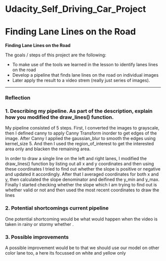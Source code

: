 # Udacity_Self_Driving_Car_Project

# **Finding Lane Lines on the Road** 

**Finding Lane Lines on the Road**

The goals / steps of this project are the following:
* To make use of the tools we learned in the lesson to identify lanes lines on the road
* Develop a pipeline that finds lane lines on the road on individual images
* Later apply the result to a video strem (really just series of images).


[//]: # (Image References)

[image1]: ./examples/grayscale.jpg "Grayscale"

---

### Reflection

### 1. Describing my pipeline. As part of the description, explain how you modified the draw_lines() function.

My pipeline consisted of 5 steps. First, I converted the images to grayscale, then I defined canny to apply Canny Transform 
inorder to get edges of the image. After Canny I applied the gaussian_blur to smooth the edges using kernel_size 5.
And then I used the region_of_interest to get the interested area only and blacken the remaining area.

In order to draw a single line on the left and right lanes, I modified the draw_lines() function by listing out all x and y coordinates
and then using these coordinates I tried to find out whether the slope is positive or negative and updated it accordingly.
After that I averaged coordinates for both x and y, then calculated the slope denominator and deifined the y_min and y_max.
Finally I started checking whether the slope which I am trying to find out is whether valid or not and then used the most recent coordinates 
to draw the lines



### 2. Potential shortcomings current pipeline


One potential shortcoming would be what would happen when the video is taken in rainy or stormy whether
.


### 3. Possible improvements 

A possible improvement would be to that we should use our model on other color lane too, a here its focussed on white and yellow only
